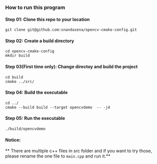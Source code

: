 ### How to run this program
#### Step 01: Clone this repo to your location
```
git clone git@github.com:snandasena/opencv-cmake-config.git
```
#### Step 02: Create a build directory
```
cd opencv-cmake-config
mkdir build
```
#### Step 03(First time only): Change directoy and build the project
```
cd build
cmake ../src/
```
#### Step 04: Build the executable
```
cd ../
cmake --build build --target opencvdemo  -- -j4
```
#### Step 05: Run the executable
```
./build/opencvdemo
```

#### Notice:
** There are multiple c++ files in src folder and if you want to try those, please rename the one file to `main.cpp` and run it.**